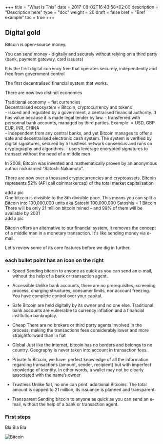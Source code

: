 +++
title = "What Is This"
date = 2017-08-02T16:43:58+02:00
description = "Description here"
type = "doc"
weight = 20
draft = false
bref = "Bref example"
toc = true
+++

## Digital gold

Bitcoin is open-source money.

You can send money - digitally and securely 
without relying on a third party (bank, payment gateway, card issuers)

It is the first digital currency free that operates  securely, independently and free from government control

The first decentralised financial system that works.

There are now two distinct economies


<div class="container">
  <div class="row">
    <div class="col">
      Traditional economy = fiat currencies
    </div>
    <div class="col">
      Decentralised ecosystem = Bitcoin, cryptocurrency and tokens
    </div>
  </div>
  <div class="row">
    <div class="col">
      - issued and regulated by a government, a centralised financial authority. It has value because it is made legal tender by law.
      - transferred with personnal bank accounts, managed by third parties.
      Example  = USD, GBP EUR, INR, CHINA
    </div>
    <div class="col">
      - independent from any central banks, and yet Bitcoin manages to offer a safe and decentralised electronic cash system. 
      The system is verified by digital signatures, secured by a trustless network consensus and runs on cryptography and algorithms.
      - users leverage encrypted signatures to transact without the need of a middle men
    </div>
  </div>
</div>


In 2008, Bitcoin was invented and mathematically proven by an anonymous author nicknamed “Satoshi Nakamoto”.


There are now over a thousand cryptocurrencies and cryptoassets.
Bitcoin represents 52% (API call coinmarkercap) of the total market capitalisation



<div class="container">
  <div class="row">
    <div class="col">
      add a pic
    </div>
    <div class="col">
      One bitcoin is divisible to the 8th divisible pace.
      This means you can split a Bitcoin into 100,000,000 units aka Satoshi
      100,000,000 Satoshis = 1 Bitcoin
    </div>
  </div>
  <div class="row">
    <div class="col">
      There will be only 21 million bitcoin mined – and 99% of them will be available by 2031
    </div>
    <div class="col">
      add a pic
    </div>
  </div>
</div>


Bitcoin offers an alternative to our financial system, it removes the concept of a middle man in a monetary transaction. 
It's like sending money via e-mail. 


Let's review some of its core features before we dig in further.






### each bullet point has an icon on the right
- Speed
Sending bitcoin to anyone as quick as you can send an e-mail, without the help of a bank or transaction agent.

- Accessible
Unlike bank accounts, there are no prerequisites, screening process, charging structures, consumer limits, nor account freezing.
You have complete control over your capital.

- Safe
Bitcoin are held digitally by its owner and no one else. Traditional bank accounts are vulnerable to currency inflation and a financial institution bankruptcy.

- Cheap
There are no brokers or third party agents involved in the process, making the transactions fees considerably lower and more straightforward than in fiat

- Global
Just like the internet, bitcoin has no borders and belongs to no country. Geography is never taken into account in transaction fees..

- Private
In Bitcoin, we have  perfect knowledge of all the information regarding transactions (amount, sender, recipient) but with imperfect knowledge of identity.
In other words, a wallet may not be clearly associated with the name’s owner

- Trustless
Unlike fiat, no one can print  additional Bitcoins. The total amount is capped to 21 million, its issuance is planned and transparent.

- Transparent
Sending bitcoin to anyone as quick as you can send an e-mail, without the help of a bank or transaction agent.


### First steps

Bla Bla Bla

![Bitcoin](http://thestatelessman.com/wp-content/uploads/2013/05/bitcoin-logo-3d.jpg)
